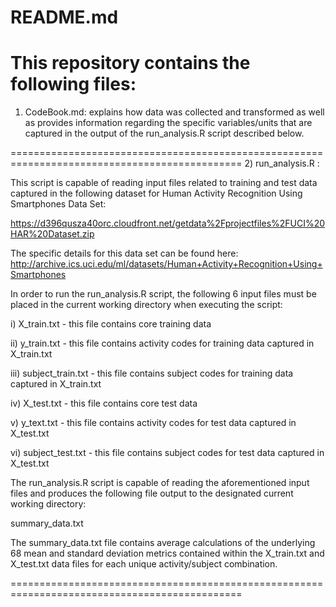 README.md
==========================

This repository contains the following files:
==============================================================================================
1) CodeBook.md: explains how data was collected and transformed as well as provides
                information regarding the specific variables/units that are captured
                in the output of the run_analysis.R script described below.

==============================================================================================
2) run_analysis.R : 

This script is capable of reading input files related to training and test data captured
in the following dataset for Human Activity Recognition Using Smartphones Data Set: 

https://d396qusza40orc.cloudfront.net/getdata%2Fprojectfiles%2FUCI%20HAR%20Dataset.zip 

The specific details for this data set can be found here:
http://archive.ics.uci.edu/ml/datasets/Human+Activity+Recognition+Using+Smartphones

In order to run the run_analysis.R script, the following 6 input files must be placed in the 
current working directory when executing the script:

i) X_train.txt - this file contains core training data

ii) y_train.txt - this file contains activity codes for training data captured in X_train.txt

iii) subject_train.txt - this file contains subject codes for training data captured in X_train.txt

iv) X_test.txt - this file contains core test data

v) y_text.txt - this file contains activity codes for test data captured in X_test.txt

vi) subject_test.txt - this file contains subject codes for test data captured in X_test.txt


The run_analysis.R script is capable of reading the aforementioned input files and produces
the following file output to the designated current working directory:

summary_data.txt

The summary_data.txt file contains average calculations of the underlying 68 mean and
standard deviation metrics contained within the X_train.txt and X_test.txt data files
for each unique activity/subject combination.

==============================================================================================
